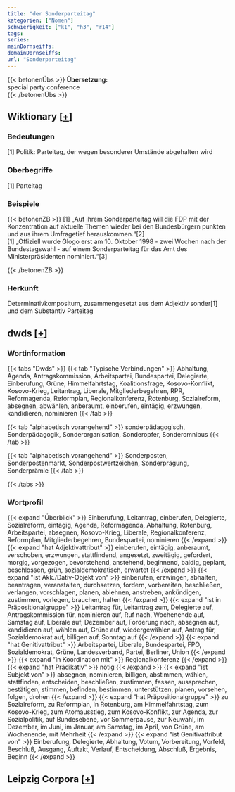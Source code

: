 ```yaml
---
title: "der Sonderparteitag"
kategorien: ["Nomen"]
schwierigkeit: ["k1", "h3", "r14"]
tags:
series:
mainDornseiffs:
domainDornseiffs:
url: "Sonderparteitag"
---
```


{{< betonenÜbs >}}
**Übersetzung:**  
special party conference  
{{< /betonenÜbs >}}

## Wiktionary [[+](https://de.wiktionary.org/wiki/Sonderparteitag)]

### Bedeutungen
[1] Politik: Parteitag, der wegen besonderer Umstände abgehalten wird  

### Oberbegriffe
[1] Parteitag  

### Beispiele
{{< betonenZB >}}
[1] „Auf ihrem Sonderparteitag will die FDP mit der Konzentration auf aktuelle Themen wieder bei den Bundesbürgern punkten und aus ihrem Umfragetief herauskommen.“[2]  
[1] „Offiziell wurde Glogo erst am 10. Oktober 1998 - zwei Wochen nach der Bundestagswahl - auf einem Sonderparteitag für das Amt des Ministerpräsidenten nominiert.“[3]  

{{< /betonenZB >}}
### Herkunft
Determinativkompositum, zusammengesetzt aus dem Adjektiv sonder[1] und dem Substantiv Parteitag  



## dwds [[+](https://www.dwds.de/wb/Sonderparteitag)]

### Wortinformation
{{< tabs "Dwds" >}}
{{< tab "Typische Verbindungen" >}}
Abhaltung, Agenda, Antragskommission, Arbeitspartei, Bundespartei, Delegierte, Einberufung, Grüne, Himmelfahrtstag, Koalitionsfrage, Kosovo-Konflikt, Kosovo-Krieg, Leitantrag, Liberale, Mitgliederbegehren, RPR, Reformagenda, Reformplan, Regionalkonferenz, Rotenburg, Sozialreform, absegnen, abwählen, anberaumt, einberufen, eintägig, erzwungen, kandidieren, nominieren
{{< /tab >}}

{{< tab "alphabetisch vorangehend" >}}
sonderpädagogisch, Sonderpädagogik, Sonderorganisation, Sonderopfer, Sonderomnibus
{{< /tab >}}

{{< tab "alphabetisch vorangehend" >}}
Sonderposten, Sonderpostenmarkt, Sonderpostwertzeichen, Sonderprägung, Sonderprämie
{{< /tab >}}

{{< /tabs >}}

### Wortprofil
{{< expand "Überblick" >}} Einberufung, Leitantrag, einberufen, Delegierte, Sozialreform, eintägig, Agenda, Reformagenda, Abhaltung, Rotenburg, Arbeitspartei, absegnen, Kosovo-Krieg, Liberale, Regionalkonferenz, Reformplan, Mitgliederbegehren, Bundespartei, nominieren {{< /expand >}}
{{< expand "hat Adjektivattribut" >}} einberufen, eintägig, anberaumt, verschoben, erzwungen, stattfindend, angesetzt, zweitägig, gefordert, morgig, vorgezogen, bevorstehend, anstehend, beginnend, baldig, geplant, beschlossen, grün, sozialdemokratisch, erwartet {{< /expand >}}
{{< expand "ist Akk./Dativ-Objekt von" >}} einberufen, erzwingen, abhalten, beantragen, veranstalten, durchsetzen, fordern, vorbereiten, beschließen, verlangen, vorschlagen, planen, ablehnen, anstreben, ankündigen, zustimmen, vorlegen, brauchen, halten {{< /expand >}}
{{< expand "ist in Präpositionalgruppe" >}} Leitantrag für, Leitantrag zum, Delegierte auf, Antragskommission für, nominieren auf, Ruf nach, Wochenende auf, Samstag auf, Liberale auf, Dezember auf, Forderung nach, absegnen auf, kandidieren auf, wählen auf, Grüne auf, wiedergewählen auf, Antrag für, Sozialdemokrat auf, billigen auf, Sonntag auf {{< /expand >}}
{{< expand "hat Genitivattribut" >}} Arbeitspartei, Liberale, Bundespartei, FPÖ, Sozialdemokrat, Grüne, Landesverband, Partei, Berliner, Union {{< /expand >}}
{{< expand "in Koordination mit" >}} Regionalkonferenz {{< /expand >}}
{{< expand "hat Prädikativ" >}} nötig {{< /expand >}}
{{< expand "ist Subjekt von" >}} absegnen, nominieren, billigen, abstimmen, wählen, stattfinden, entscheiden, beschließen, zustimmen, fassen, aussprechen, bestätigen, stimmen, befinden, bestimmen, unterstützen, planen, vorsehen, folgen, drohen {{< /expand >}}
{{< expand "hat Präpositionalgruppe" >}} zu Sozialreform, zu Reformplan, in Rotenburg, am Himmelfahrtstag, zum Kosovo-Krieg, zum Atomausstieg, zum Kosovo-Konflikt, zur Agenda, zur Sozialpolitik, auf Bundesebene, vor Sommerpause, zur Neuwahl, im Dezember, im Juni, im Januar, am Samstag, im April, von Grüne, am Wochenende, mit Mehrheit {{< /expand >}}
{{< expand "ist Genitivattribut von" >}} Einberufung, Delegierte, Abhaltung, Votum, Vorbereitung, Vorfeld, Beschluß, Ausgang, Auftakt, Verlauf, Entscheidung, Abschluß, Ergebnis, Beginn {{< /expand >}}

## Leipzig Corpora [[+](https://corpora.uni-leipzig.de/en/res?word=Sonderparteitag&corpusId=deu_newscrawl-public_2018)]

